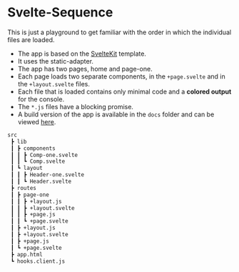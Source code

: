 # Svelte-Sequence

This is just a playground to get familiar with the order in which the individual files are loaded.

- The app is based on the [SvelteKit](https://kit.svelte.dev/) template.
- It uses the static-adapter.
- The app has two pages, home and page-one.
- Each page loads two separate components, in the `+page.svelte` and in the `+layout.svelte` files.
- Each file that is loaded contains only minimal code and a **colored output** for the console.
- The `*.js` files have a blocking promise.
- A build version of the app is available in the `docs` folder and can be viewed [here](xxx).

```bash
src
 ┣ lib
 ┃ ┣ components
 ┃ ┃ ┣ Comp-one.svelte
 ┃ ┃ ┗ Comp.svelte
 ┃ ┗ layout
 ┃ ┃ ┣ Header-one.svelte
 ┃ ┃ ┗ Header.svelte
 ┣ routes
 ┃ ┣ page-one
 ┃ ┃ ┣ +layout.js
 ┃ ┃ ┣ +layout.svelte
 ┃ ┃ ┣ +page.js
 ┃ ┃ ┗ +page.svelte
 ┃ ┣ +layout.js
 ┃ ┣ +layout.svelte
 ┃ ┣ +page.js
 ┃ ┗ +page.svelte
 ┣ app.html
 ┗ hooks.client.js
 ```